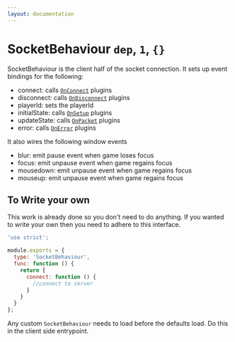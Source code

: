 ```yaml
---
layout: documentation
---
```


# SocketBehaviour `dep`, `1`, `{}`

SocketBehaviour is the client half of the socket connection. It sets up event bindings for the following:

- connect: calls [`OnConnect`](OnConnect) plugins
- disconnect: calls [`OnDisconnect`](OnDisconnect) plugins
- playerId: sets the playerId
- initialState: calls [`OnSetup`](OnSetup) plugins
- updateState: calls [`OnPacket`](OnPacket) plugins
- error: calls [`OnError`](OnError) plugins

It also wires the following window events

- blur: emit pause event when game loses focus
- focus: emit unpause event when game regains focus
- mousedown: emit unpause event when game regains focus
- mouseup: emit unpause event when game regains focus

## To Write your own
This work is already done so you don't need to do anything. If you wanted to write your own then you need to adhere to this interface.

~~~javascript
'use strict';

module.exports = {
  type: 'SocketBehaviour',
  func: function () {
    return {
      connect: function () {
        //connect to server
      }
    }
  }
};
~~~

Any custom `SocketBehaviour` needs to load before the defaults load. Do this in the client side entrypoint.
